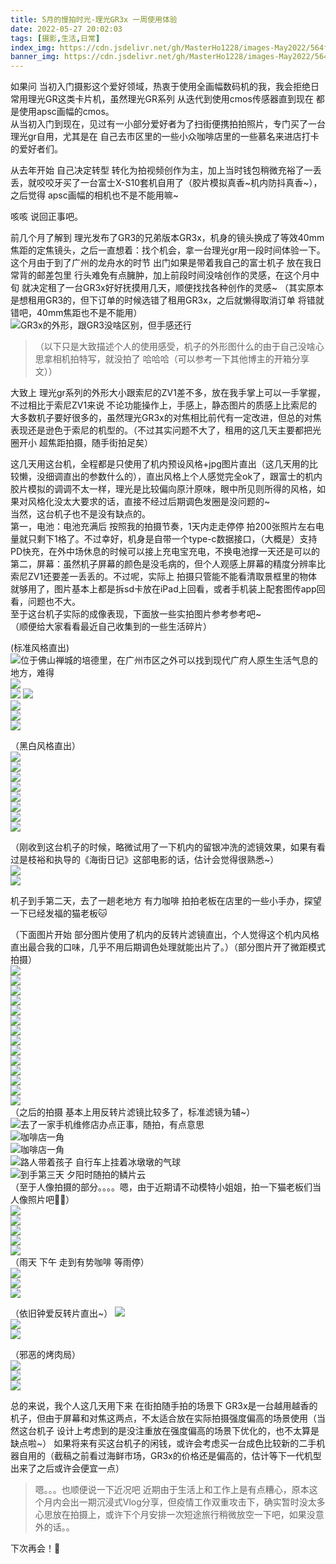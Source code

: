 ```yaml
---
title: 5月的慢拍时光-理光GR3x 一周使用体验
date: 2022-05-27 20:02:03
tags: [摄影,生活,日常]
index_img: https://cdn.jsdelivr.net/gh/MasterHo1228/images-May2022/564f038e2a689f354815cf2ded94a0e.jpg
banner_img: https://cdn.jsdelivr.net/gh/MasterHo1228/images-May2022/564f038e2a689f354815cf2ded94a0e.jpg
---
```


如果问 当初入门摄影这个爱好领域，热衷于使用全画幅数码机的我，我会拒绝日常用理光GR这类卡片机，虽然理光GR系列 从迭代到使用cmos传感器直到现在 都是使用apsc画幅的cmos。  
从当初入门到现在，见过有一小部分爱好者为了扫街便携拍拍照片，专门买了一台理光gr自用，尤其是在 自己去市区里的一些小众咖啡店里的一些慕名来进店打卡的爱好者们。

从去年开始 自己决定转型 转化为拍视频创作为主，加上当时钱包稍微充裕了一丢丢，就咬咬牙买了一台富士X-S10套机自用了（胶片模拟真香~机内防抖真香~），之后觉得 apsc画幅的相机也不是不能用嘛~  

咳咳 说回正事吧。  
  
前几个月了解到 理光发布了GR3的兄弟版本GR3x，机身的镜头换成了等效40mm焦距的定焦镜头，之后一直想着：找个机会，拿一台理光gr用一段时间体验一下。  
这个月由于到了广州的龙舟水的时节 出门如果是带着我自己的富士机子 放在我日常背的邮差包里 行头难免有点臃肿，加上前段时间没啥创作的灵感，在这个月中旬 就决定租了一台GR3x好好抚摸用几天，顺便找找各种创作的灵感~
（其实原本是想租用GR3的，但下订单的时候选错了租用GR3x，之后就懒得取消订单 将错就错吧，40mm焦距也不是不能用）  
![GR3x的外形，跟GR3没啥区别，但手感还行](https://cdn.jsdelivr.net/gh/MasterHo1228/images-May2022/564f038e2a689f354815cf2ded94a0e.jpg)
  
> （以下只是大致描述个人的使用感受，机子的外形图什么的由于自己没啥心思拿相机拍特写，就没拍了 哈哈哈（可以参考一下其他博主的开箱分享文））

大致上 理光gr系列的外形大小跟索尼的ZV1差不多，放在我手掌上可以一手掌握，不过相比于索尼ZV1来说 不论功能操作上，手感上，静态图片的质感上比索尼的大多数机子要好很多的，虽然理光GR3x的对焦相比前代有一定改进，但总的对焦表现还是逊色于索尼的机型的。（不过其实问题不大了，租用的这几天主要都把光圈开小 超焦距拍摄，随手街拍足矣）  
  
这几天用这台机，全程都是只使用了机内预设风格+jpg图片直出（这几天用的比较懒，没细调直出的参数什么的），直出风格上个人感觉完全ok了，跟富士的机内胶片模拟的调调不太一样，理光是比较偏向原汁原味，眼中所见则所得的风格，如果对风格化没太大要求的话，直接不经过后期调色发圈是没问题的~  
当然，这台机子也不是没有缺点的。  
第一，电池：电池充满后 按照我的拍摄节奏，1天内走走停停 拍200张照片左右电量就只剩下1格了。不过幸好，机身是自带一个type-c数据接口，（大概是）支持PD快充，在外中场休息的时候可以接上充电宝充电，不换电池撑一天还是可以的  
第二，屏幕：虽然机子屏幕的颜色是没毛病的，但个人观感上屏幕的精度分辨率比索尼ZV1还要差一丢丢的。不过呢，实际上 拍摄只管能不能看清取景框里的物体就够用了，图片基本上都是拆sd卡放在iPad上回看，或者手机装上配套图传app回看，问题也不大。  
至于这台机子实际的成像表现，下面放一些实拍图片参考参考吧~  
（顺便给大家看看最近自己收集到的一些生活碎片）

(标准风格直出)  
![位于佛山禅城的培德里，在广州市区之外可以找到现代广府人原生生活气息的地方，难得](https://cdn.jsdelivr.net/gh/MasterHo1228/images-May2022/20220516-R0004204.jpg)  
![](https://cdn.jsdelivr.net/gh/MasterHo1228/images-May2022/20220516-R0004198.jpg)  
![](https://cdn.jsdelivr.net/gh/MasterHo1228/images-May2022/20220516-R0004206.jpg)
![](https://cdn.jsdelivr.net/gh/MasterHo1228/images-May2022/20220516-R0004218.jpg)  
![](https://cdn.jsdelivr.net/gh/MasterHo1228/images-May2022/20220516-R0004194.jpg)  
![](https://cdn.jsdelivr.net/gh/MasterHo1228/images-May2022/20220516-R0004227.jpg)  
![](https://cdn.jsdelivr.net/gh/MasterHo1228/images-May2022/20220516-R0004221.jpg)  

（黑白风格直出）  
![](https://cdn.jsdelivr.net/gh/MasterHo1228/images-May2022/20220517-R0004461.jpg)  
![](https://cdn.jsdelivr.net/gh/MasterHo1228/images-May2022/20220518-R0004584.jpg)  
![](https://cdn.jsdelivr.net/gh/MasterHo1228/images-May2022/20220516-R0004167.jpg)  
![](https://cdn.jsdelivr.net/gh/MasterHo1228/images-May2022/20220516-R0004165.jpg)  
![](https://cdn.jsdelivr.net/gh/MasterHo1228/images-May2022/20220516-R0004229.jpg)  
![](https://cdn.jsdelivr.net/gh/MasterHo1228/images-May2022/20220518-R0004585.jpg)  
![](https://cdn.jsdelivr.net/gh/MasterHo1228/images-May2022/20220519-R0004611.jpg)  
![](https://cdn.jsdelivr.net/gh/MasterHo1228/images-May2022/20220516-R0004249.jpg)  

（刚收到这台机子的时候，略微试用了一下机内的留银冲洗的滤镜效果，如果有看过是枝裕和执导的《海街日记》这部电影的话，估计会觉得很熟悉~）  
![](https://cdn.jsdelivr.net/gh/MasterHo1228/images-May2022/20220515-R0004081.jpg)  
![](https://cdn.jsdelivr.net/gh/MasterHo1228/images-May2022/20220515-R0004119.jpg)  

机子到手第二天，去了一趟老地方 有力咖啡 拍拍老板在店里的一些小手办，探望一下已经发福的猫老板🐱  

（下面图片开始 部分图片使用了机内的反转片滤镜直出，个人觉得这个机内风格直出最合我的口味，几乎不用后期调色处理就能出片了。）（部分图片开了微距模式拍摄）  
![](https://cdn.jsdelivr.net/gh/MasterHo1228/images-May2022/20220516-R0004310.jpg)  
![](https://cdn.jsdelivr.net/gh/MasterHo1228/images-May2022/20220516-R0004304.jpg)  
![](https://cdn.jsdelivr.net/gh/MasterHo1228/images-May2022/20220516-R0004265.jpg)  
![](https://cdn.jsdelivr.net/gh/MasterHo1228/images-May2022/20220516-R0004266.jpg)  
![](https://cdn.jsdelivr.net/gh/MasterHo1228/images-May2022/20220516-R0004271.jpg)  
![](https://cdn.jsdelivr.net/gh/MasterHo1228/images-May2022/20220516-R0004267.jpg)  
![](https://cdn.jsdelivr.net/gh/MasterHo1228/images-May2022/20220516-R0004269.jpg)  
![](https://cdn.jsdelivr.net/gh/MasterHo1228/images-May2022/20220516-R0004320.jpg)  
![](https://cdn.jsdelivr.net/gh/MasterHo1228/images-May2022/20220516-R0004337.jpg)  
![](https://cdn.jsdelivr.net/gh/MasterHo1228/images-May2022/20220516-R0004317.jpg)  
![](https://cdn.jsdelivr.net/gh/MasterHo1228/images-May2022/20220516-R0004316.jpg)  
![](https://cdn.jsdelivr.net/gh/MasterHo1228/images-May2022/20220516-R0004338.jpg)  
![](https://cdn.jsdelivr.net/gh/MasterHo1228/images-May2022/20220516-R0004356.jpg)  
![](https://cdn.jsdelivr.net/gh/MasterHo1228/images-May2022/20220516-R0004360.jpg)  
（之后的拍摄 基本上用反转片滤镜比较多了，标准滤镜为辅~）  
![去了一家手机维修店办点正事，随拍，有点意思](https://cdn.jsdelivr.net/gh/MasterHo1228/images-May2022/20220517-R0004396.jpg)  
![咖啡店一角](https://cdn.jsdelivr.net/gh/MasterHo1228/images-May2022/20220517-R0004418.jpg)  
![咖啡店一角](https://cdn.jsdelivr.net/gh/MasterHo1228/images-May2022/20220517-R0004424.jpg)  
![路人带着孩子 自行车上挂着冰墩墩的气球](https://cdn.jsdelivr.net/gh/MasterHo1228/images-May2022/20220517-R0004490.jpg)  
![到手第三天 夕阳时随拍的鳞片云](https://cdn.jsdelivr.net/gh/MasterHo1228/images-May2022/20220517-R0004495.jpg)  
（至于人像拍摄的部分。。。。嗯，由于近期请不动模特小姐姐，拍一下猫老板们当人像照片吧🌚🌚）  
![](https://cdn.jsdelivr.net/gh/MasterHo1228/images-May2022/20220517-R0004566.jpg)  
![](https://cdn.jsdelivr.net/gh/MasterHo1228/images-May2022/20220517-R0004568.jpg)  
![](https://cdn.jsdelivr.net/gh/MasterHo1228/images-May2022/20220517-R0004516.jpg)  
![](https://cdn.jsdelivr.net/gh/MasterHo1228/images-May2022/20220517-R0004523.jpg)  
![](https://cdn.jsdelivr.net/gh/MasterHo1228/images-May2022/20220517-R0004573.jpg)  
（雨天 下午 走到有势咖啡 等雨停）  
![](https://cdn.jsdelivr.net/gh/MasterHo1228/images-May2022/20220521-R0004634.jpg)  
![](https://cdn.jsdelivr.net/gh/MasterHo1228/images-May2022/20220521-R0004628.jpg)  
![](https://cdn.jsdelivr.net/gh/MasterHo1228/images-May2022/20220521-R0004638.jpg)  

（依旧钟爱反转片直出~）
![](https://cdn.jsdelivr.net/gh/MasterHo1228/images-May2022/20220521-R0004620.jpg)  
![](https://cdn.jsdelivr.net/gh/MasterHo1228/images-May2022/20220522-R0004657.jpg)  
![](https://cdn.jsdelivr.net/gh/MasterHo1228/images-May2022/20220522-R0004662.jpg)  

（邪恶的烤肉局）  
![](https://cdn.jsdelivr.net/gh/MasterHo1228/images-May2022/20220522-R0004687.jpg)  
![](https://cdn.jsdelivr.net/gh/MasterHo1228/images-May2022/20220522-R0004689.jpg)  
![](https://cdn.jsdelivr.net/gh/MasterHo1228/images-May2022/20220522-R0004691.jpg)

总的来说，我个人这几天用下来 在街拍随手拍的场景下 GR3x是一台越用越香的机子，但由于屏幕和对焦这两点，不太适合放在实际拍摄强度偏高的场景使用（当然这台机子 设计上考虑到的是没注重放在强度偏高的场景下优化的，也不太算是缺点啦~）
如果将来有买这台机子的闲钱，或许会考虑买一台成色比较新的二手机器自用的（截稿之前看过海鲜市场，GR3x的价格还是偏高的，估计等下一代机型出来了之后或许会便宜一点）

> 嗯。。。也顺便说一下近况吧 近期由于生活上和工作上是有点糟心，原本这个月内会出一期沉浸式Vlog分享，但疫情工作双重攻击下，确实暂时没太多心思放在拍摄上，或许下个月安排一次短途旅行稍微放空一下吧，如果没意外的话。。  

下次再会！🌝